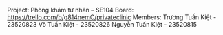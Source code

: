 Project: Phòng khám tư nhân – SE104
Board: https://trello.com/b/g814nemC/privateclinic
Members:
  Trương Tuấn Kiệt - 23520823
  Võ Tuấn Kiệt - 23520826
  Nguyễn Tuấn Kiệt - 23520815